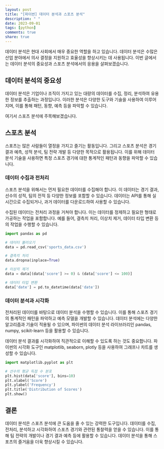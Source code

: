 ```yaml
---
layout: post
title: "[파이썬] 데이터 분석과 스포츠 분석"
description: " "
date: 2023-09-01
tags: [python]
comments: true
share: true
---
```


데이터 분석은 현대 사회에서 매우 중요한 역할을 하고 있습니다. 데이터 분석은 수많은 산업 분야에서 의사 결정을 지원하고 효율성을 향상시키는 데 사용됩니다. 이번 글에서는 데이터 분석의 중요성과 스포츠 분석에서의 응용을 살펴보겠습니다.

## 데이터 분석의 중요성

데이터 분석은 기업이나 조직이 가지고 있는 대량의 데이터를 수집, 정리, 분석하여 유용한 정보를 추출하는 과정입니다. 이러한 분석은 다양한 도구와 기술을 사용하여 이루어지며, 이를 통해 패턴, 동향, 예측 등을 파악할 수 있습니다.

여기서 스포츠 분석에 주목해보겠습니다.

## 스포츠 분석

스포츠는 많은 사람들이 열정을 가지고 즐기는 활동입니다. 그리고 스포츠 분석은 경기 결과 예측, 성적 분석, 팀 전략 개발 등 다양한 목적으로 활용됩니다. 이를 위해 데이터 분석 기술을 사용하면 특정 스포츠 경기에 대한 통계적인 패턴과 동향을 파악할 수 있습니다.

### 데이터 수집과 전처리

스포츠 분석을 위해서는 먼저 필요한 데이터를 수집해야 합니다. 이 데이터는 경기 결과, 선수의 성적, 팀의 전적 등 다양한 정보를 포함할 수 있습니다. 데이터는 API를 통해 실시간으로 수집되거나, 과거 데이터를 다운로드하여 사용할 수 있습니다.

수집된 데이터는 전처리 과정을 거쳐야 합니다. 이는 데이터를 정제하고 필요한 형태로 가공하는 작업을 포함합니다. 예를 들어, 결측치 처리, 이상치 제거, 데이터 타입 변환 등의 작업을 수행할 수 있습니다.

```python
import pandas as pd

# 데이터 불러오기
data = pd.read_csv('sports_data.csv')

# 결측치 처리
data.dropna(inplace=True)

# 이상치 제거
data = data[(data['score'] >= 0) & (data['score'] <= 100)]

# 데이터 타입 변환
data['date'] = pd.to_datetime(data['date'])
```

### 데이터 분석과 시각화

전처리된 데이터를 바탕으로 데이터 분석을 수행할 수 있습니다. 이를 통해 스포츠 경기의 통계적인 패턴을 파악하고 예측 모델을 개발할 수 있습니다. 데이터 분석에는 다양한 알고리즘과 기술이 적용될 수 있으며, 파이썬의 데이터 분석 라이브러리인 pandas, numpy, scikit-learn 등을 활용할 수 있습니다.

데이터 분석 결과를 시각화하여 직관적으로 이해할 수 있도록 하는 것도 중요합니다. 파이썬의 시각화 도구인 matplotlib, seaborn, plotly 등을 사용하여 그래프나 차트를 생성할 수 있습니다.

```python
import matplotlib.pyplot as plt

# 선수의 평균 득점 수 분포
plt.hist(data['score'], bins=10)
plt.xlabel('Score')
plt.ylabel('Frequency')
plt.title('Distribution of Scores')
plt.show()
```

## 결론

데이터 분석은 스포츠 분석에 큰 도움을 줄 수 있는 강력한 도구입니다. 데이터를 수집, 전처리, 분석하고 시각화하여 스포츠 경기와 관련된 통찰력을 얻을 수 있습니다. 이를 통해 팀 전략의 개발이나 경기 결과 예측 등에 활용할 수 있습니다. 데이터 분석을 통해 스포츠의 즐거움을 더욱 향상시킬 수 있습니다.